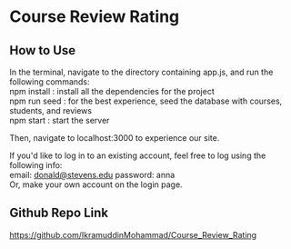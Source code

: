 # Course Review Rating

## How to Use
In the terminal, navigate to the directory containing app.js, and run the following commands:   
  npm install : install all the dependencies for the project  
  npm run seed : for the best experience, seed the database with courses, students, and reviews  
  npm start : start the server  

  Then, navigate to localhost:3000 to experience our site.   

  If you'd like to log in to an existing account, feel free to log using the following info:   
  email: donald@stevens.edu
  password: anna  
  Or, make your own account on the login page.   

## Github Repo Link
https://github.com/IkramuddinMohammad/Course_Review_Rating
